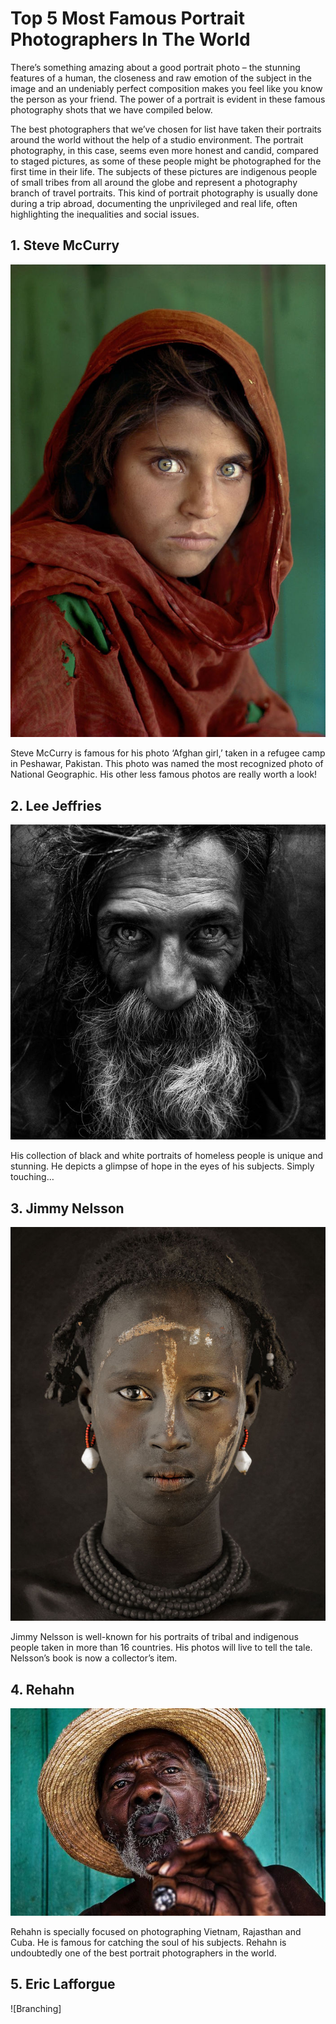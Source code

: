 # Top 5 Most Famous Portrait Photographers In The World

There’s something amazing about a good portrait photo – the stunning features of a human, the closeness and raw emotion of the subject in the image and an undeniably perfect composition makes you feel like you know the person as your friend. The power of a portrait is evident in these famous photography shots that we have compiled below.

The best photographers that we’ve chosen for list have taken their portraits around the world without the help of a studio environment. The portrait photography, in this case, seems even more honest and candid, compared to staged pictures, as some of these people might be photographed for the first time in their life. The subjects of these pictures are indigenous people of small tribes from all around the globe and represent a photography branch of travel portraits. This kind of portrait photography is usually done during a trip abroad, documenting the unprivileged and real life, often highlighting the inequalities and social issues.

## 1. Steve McCurry
![Branching](hhdhdh.jpg)

Steve McCurry is famous for his photo ‘Afghan girl,’ taken in a refugee camp in Peshawar, Pakistan. This photo was named the most recognized photo of National Geographic. His other less famous photos are really worth a look!

## 2. Lee Jeffries
![Branching](hrhd.jpg)

His collection of black and white portraits of homeless people is unique and stunning. He depicts a glimpse of hope in the eyes of his subjects. Simply touching…

## 3. Jimmy Nelsson
![Branching](jngnjfgdsg.jpg)

Jimmy Nelsson is well-known for his portraits of tribal and indigenous people taken in more than 16 countries. His photos will live to tell the tale. Nelsson’s book is now a collector’s item.

## 4. Rehahn
![Branching](kgjfgj.jpg)

Rehahn is specially focused on photographing Vietnam, Rajasthan and Cuba. He is famous for catching the soul of his subjects. Rehahn is undoubtedly one of the best portrait photographers in the world.

## 5. Eric Lafforgue
![Branching]
